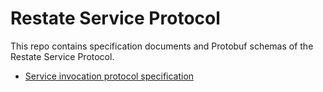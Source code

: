# Restate Service Protocol

This repo contains specification documents and Protobuf schemas of the Restate Service Protocol.

* [Service invocation protocol specification](./service-invocation-protocol.md)
